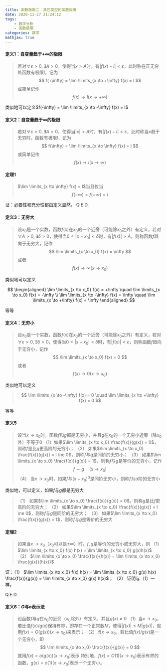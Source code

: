 ```yaml
---
title: 函数极限二：其它类型的函数极限
date: 2020-11-27 21:24:12
tags:
    - 数学分析
    - 函数极限
categories: 数学
mathjax: true
---
```



#### 定义1：自变量趋于$+\infty$的极限
> 若对$\forall \varepsilon>0, \exists A > 0$，使得当$x > A$时，有$|f(x) - l| < \varepsilon$，此时称在正无穷处函数有极限$l$，记为
$$
    f(+\infty) = \lim \limits_{x \to +\infty} f(x) = l
$$
或简单记作
$$
    f(x) \to l (x \to +\infty)
$$

<!--more-->

类似地可以定义$f(-\infty) = \lim \limits_{x \to -\infty} f(x) = l$

#### 定义2：自变量趋于$\infty$的极限
> 若对$\forall \varepsilon>0, \exists A > 0$，使得当$|x| > A$时，有$|f(x) - l| < \varepsilon$，此时称当$x$趋于无穷时，函数有极限$l$，记为
$$
    f(\infty) = \lim \limits_{x \to \infty} f(x) = l
$$
或简单记作
$$
    f(x) \to l (x \to \infty)
$$

#### 定理1
> $\lim \limits_{x \to \infty} f(x) = l$当且仅当
$$
    f(-\infty) = f(+\infty) = l
$$

证：必要性和充分性都由定义显然。
Q.E.D.

#### 定义3：无穷大
> 设$x_0$是一个实数，函数$f(x)$在$x_0$的一个近旁（可能除$x_0$之外）有定义，若对$\forall A>0, \exists \delta > 0$，使得当$0< |x - x_0| < \delta$时，有$|f(x)| > A$，则称函数$f$趋向于无穷大，记作
$$
    \lim \limits_{x \to x_0} f(x) = \infty
$$
或者
$$
    f(x) \to \infty (x \to x_0)
$$

类似地可以定义

>
$$
    \begin{aligned}
    \lim \limits_{x \to x_0} f(x) = +\infty \quad \lim \limits_{x \to x_0} f(x) = -\infty \\
    \lim \limits_{x \to -\infty} f(x) = \infty \quad \lim \limits_{x \to +\infty} f(x) = \infty
    \end{aligned}
$$

等等

#### 定义4：无穷小
> 设$x_0$是一个实数，函数$f(x)$在$x_0$的一个近旁（可能除$x_0$之外）有定义，若对$\forall \varepsilon>0, \exists \delta > 0$，使得当$0< |x - x_0| < \delta$时，有$|f(x)| < \varepsilon$，则称函数$f$趋向于无穷小，记作
$$
    \lim \limits_{x \to x_0} f(x) = 0
$$
或者
$$
    f(x) \to 0 (x \to x_0)
$$

类似地可以定义

> $$
    \lim \limits_{x \to -\infty} f(x) = 0 \quad \lim \limits_{x \to +\infty} f(x) = 0
$$

等等


#### 定义5
> 设当$x \to x_0$时，函数$f$和$g$都是无穷小，并且$g$在$x_0$的一个无穷小近旁（除$x_0$外）不等于0
（1）如果$\lim \limits_{x \to x_0} \frac{f(x)}{g(x)} = 0$，则称$f$是比$g$更高阶的无穷小；
（2） 如果$\lim \limits_{x \to x_0} \frac{f(x)}{g(x)} = l \ne 0$，则称$f$与$g$是同阶的无穷小；
（3） 如果$\lim \limits_{x \to x_0} \frac{f(x)}{g(x)} = 1$，则称$f$与$g$是等价的无穷小，记作
$$
    f \sim g \quad (x \to x_0)
$$
（4） 当$x \to x_0$时，如果$f$与$(x-x_0)^\alpha$是同阶无穷小，则称$f$为$\alpha$阶的无穷小

类似地，可以定义，如果$f$与$g$都是无穷大

> （1） 如果$\lim \limits_{x \to x_0} \frac{f(x)}{g(x)} = 0$，则称$g$是比$f$更高阶的无穷大；
（2） 如果$\lim \limits_{x \to x_0} \frac{f(x)}{g(x)} = l \ne 0$，则称$f$与$g$是同阶的无穷大；
（3） 如果$\lim \limits_{x \to x_0} \frac{f(x)}{g(x)} = 1$，则称$f$与$g$是等价的无穷大


#### 定理2
> 如果当$x \to x_0$（$x_0$可以是$\pm\infty$）时，$f,g$是等价的无穷小或无穷大，则
（1） $\lim \limits_{x \to x_0} f(x) h(x) = \lim \limits_{x \to x_0} g(x)h(x)$
（2） $\lim \limits_{x \to x_0} \frac{f(x)}{h(x)} = \lim \limits_{x \to x_0} \frac{g(x)}{h(x)}$

证：（1） $\lim \limits_{x \to x_0} f(x) h(x) = \lim \limits_{x \to x_0} g(x) h(x) \frac{f(x)}{g(x)} = \lim \limits_{x \to x_0} g(x) h(x)$；
（2） 证明与（1）一样。

Q.E.D.

#### 定义6：$O$与$o$表示法
> 设函数$f$与$g$在$x_0$的近旁（$x_0$除外）有定义，并且$g(x)\ne 0$
（1）当$x \to x_0$，若比值$f(x)/g(x)$保持有界，即存在一个正常数$M$，使得$|f(x)|\le M|g(x)|$，就用$f(x) = O(g(x))(x\to x_0)$来表示；
（2）当$x \to x_0$，若比值$f(x)/g(x)$是一个无穷小，即
$$
    \lim \limits_{x \to x_0} \frac{f(x)}{g(x)} = 0
$$
就用$f(x) = o(g(x))(x\to x_0)$表示
特别地，$f(x)=O(1)(x\to x_0)$表示有界的函数，$g(x)=o(1)(x \to x_0)$表示一个无穷小。
